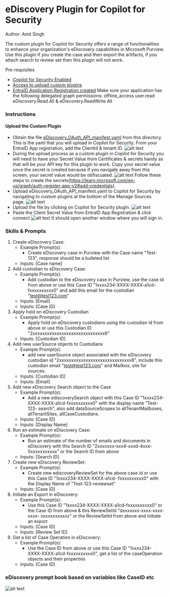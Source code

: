 # eDiscovery Plugin for Copilot for Security
Author: Amit Singh

The custom plugin for Copilot for Security offers a range of functionalities to enhance your organization's eDiscovery capabilities in Microsoft Purview. Use this plugin if you create the case and then export the artifacts, if you attach search to review set then this plugin will not work. 

Pre-requisites

* [Copilot for Security Enabled](https://learn.microsoft.com/en-us/security-copilot/get-started-security-copilot#onboarding-to-microsoft-security-copilot)
* [Access to upload custom plugins](https://learn.microsoft.com/en-us/security-copilot/manage-plugins?tabs=securitycopilotplugin#managing-custom-plugins)
* [EntraID Application Registration created](https://learn.microsoft.com/en-us/graph/auth-register-app-v2#register-an-application) Make sure your application has the following delegated graph permissions: offline_access user.read eDiscovery.Read.All & eDiscovery.ReadWrite.All

### Instructions
#### Upload the Custom Plugin

* Obtain the file [eDiscovery_OAuth_API_manifest.yaml](https://github.com/samitks77/Copilot-For-Security/blob/main/Plugins/Community%20Based%20Plugins/Purview/eDiscovery/eDiscovery_OAuth_API_manifest.yaml) from this directory. This is the yaml that you will upload in Copilot for Security. From your EntraID App registration, add the ClientId & tenant ID. ![alt text](EntraID-ClientID-TenantID.png)
* During the upload process as a custom plugin in Copilot for Security you will need to have your Secret Value from Certificates & secrets handy as that will be your API key for this plugin to work. Copy your secret value once the secret is created because if you navigate away from this screen, your secret value would be obfiscuated. ![alt text](EntraID-SecretValue.png) Follow these steps to create the secrets(https://learn.microsoft.com/en-us/graph/auth-register-app-v2#add-credentials).
* Upload eDiscovery_OAuth_API_manifest.yaml to Copilot for Security by navigating to custom plugins at the bottom of the Manage Sources page. ![alt text](CfS-add-plugin.png)
* Upload the file by clicking on Copilot for Security plugin. ![alt text](CfS-add-plugin-part2.png)
* Paste the Client Secret Value from EntraID App Registration & click connect ![alt text](CfS-Secret.png) It should open another window where you will sign in. 

### Skills & Prompts
1. Create eDiscovery Case: 
   - Example Prompt(s): 
     - Create eDiscovery case in Purview with the Case name "Test-123", response should be a bulleted list
   - Inputs: [Case name]
2. Add custodian to eDiscovery Case: 
   - Example Prompt(s): 
     - Add custodian to the eDiscovery case in Purview, use the case id from above or use this Case ID "1xxxx234-XXXX-XXXX-a1cd- 
       fxxxxxxxxxx0" and add this email for the custodian "test@test123.com" 
   - Inputs: [Email]
   - Inputs: [Case ID]
3. Apply hold on eDiscovery Custodian 
   - Example Prompt(s): 
     - Apply hold on eDiscovery custodians using the custodian id from above or use this Custodian ID "2xxxxxxxxxxxxxxxxxxxxxxxxxxxxxx6" 
   - Inputs: [Custodian ID]
4. Add new userSource objects to Custodians 
   - Example Prompt(s): 
     - add new userSource object associated with the eDiscovery custodian id "2xxxxxxxxxxxxxxxxxxxxxxxxxxxxxx6", include this 
       custodian email "test@test123.com" and Mailbox, site for sources. 
   - Inputs: [Custodian ID]
   - Inputs: [Email]
5. Add new eDiscovery Search object to the Case 
   - Example Prompt(s): 
     - Add a new ediscoverySearch object with this Case ID "1xxxx234-XXXX-XXXX-a1cd-fxxxxxxxxxx0" with the display name "Test-123- 
       search", also add dataSourceScopes to allTenantMailboxes, allTenantSites, allCaseCustodians.
   - Inputs: [Case ID]
   - Inputs: [Display Name]
6. Run an estimate on eDiscovery Case: 
   - Example Prompt(s): 
     - Run an estimate of the number of emails and documents in eDiscovery with this Search ID "2xxxxxxx-xxx4-xxxd-4xxx- 
       5xxxxxxxxxxx" or the Search ID from above
   - Inputs: [Search ID]
7. Create new eDiscovery ReviewSet: 
   - Example Prompt(s): 
     - Create new ediscoveryReviewSet for the above case id or use this Case ID "1xxxx234-XXXX-XXXX-a1cd- 
       fxxxxxxxxxx0" with the Display Name of "Test-123-reviewset"
   - Inputs: [Case ID]
8. Initiate an Export in eDiscovery: 
   - Example Prompt(s): 
     - Use this Case ID "1xxxx234-XXXX-XXXX-a1cd-fxxxxxxxxxx0" or the Case ID from above & this ReviewSetId "dxxxxxxx-xxxx-xxxx-xxxx- 
       xxxxxxxxxxxx" or the ReviewSetId from above and initiate an export
   - Inputs: [Case ID]
   - Inputs: [Review Set ID]
9. Get a list of Case Operation in eDiscovery: 
   - Example Prompt(s): 
     - Use the Case ID from above or use this Case ID "1xxxx234-XXXX-XXXX-a1cd-fxxxxxxxxxx0", get a list of the caseOperation objects 
       and their properties
   - Inputs: [Case ID]

### eDiscovery prompt book based on variables like CaseID etc
![alt text](CfS-Prompt-Sample.png)




